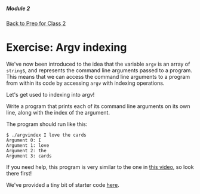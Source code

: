 ##### Module 2
[Back to Prep for Class 2](../../class2-prep#command-line-arguments)
# Exercise: Argv indexing

We've now been introduced to the idea that the variable `argv` is an array of `string`s, and represents the command line arguments passed to a program.
This means that we can access the command line arguments to a program from within its code by accessing `argv` with indexing operations.

Let's get used to indexing into argv!

Write a program that prints each of its command line arguments on its own line, along with the index of the argument.

The program should run like this:
```
$ ./argvindex I love the cards
Argument 0: I
Argument 1: love
Argument 2: the
Argument 3: cards
```

If you need help, this program is very similar to the one in <a href="https://www.youtube.com/watch?v=Ja8YoR-u9TA&index=3&list=PLhQjrBD2T380sc-fXwl1sviA-twxFduVU" target="_blank">this video</a>, so look there first!

We've provided a tiny bit of starter code [here](./argvindex.c).
